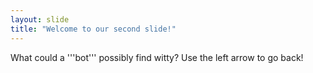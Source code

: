 ```yaml
---
layout: slide
title: "Welcome to our second slide!"
---
```

What could a '''bot''' possibly find witty?
Use the left arrow to go back!
